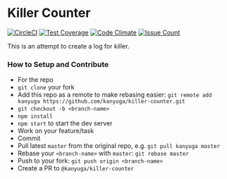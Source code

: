 # Killer Counter

[![CircleCI](https://circleci.com/gh/kanyuga/killer-counter/tree/master.svg?style=shield)](https://circleci.com/gh/kanyuga/killer-counter/tree/master) [![Test Coverage](https://codeclimate.com/github/kanyuga/killer-counter/badges/coverage.svg)](https://codeclimate.com/github/kanyuga/killer-counter/coverage) [![Code Climate](https://codeclimate.com/github/kanyuga/killer-counter/badges/gpa.svg)](https://codeclimate.com/github/kanyuga/killer-counter) [![Issue Count](https://codeclimate.com/github/kanyuga/killer-counter/badges/issue_count.svg)](https://codeclimate.com/github/kanyuga/killer-counter)

This is an attempt to create a log for killer.

### How to Setup and Contribute

- For the repo
- `git clone` your fork
- Add this repo as a remote to make rebasing easier: `git remote add kanyuga https://github.com/kanyuga/killer-counter.git`
- `git checkout -b <branch-name>`
- `npm install`
- `npm start` to start the dev server
- Work on your feature/task
- Commit
- Pull latest `master` from the original repo, e.g. `git pull kanyuga master`
- Rebase your `<branch-name>` with `master`: `git rebase master`
- Push to your fork: `git push origin <branch-name>`
- Create a PR to `@kanyuga/killer-counter`
